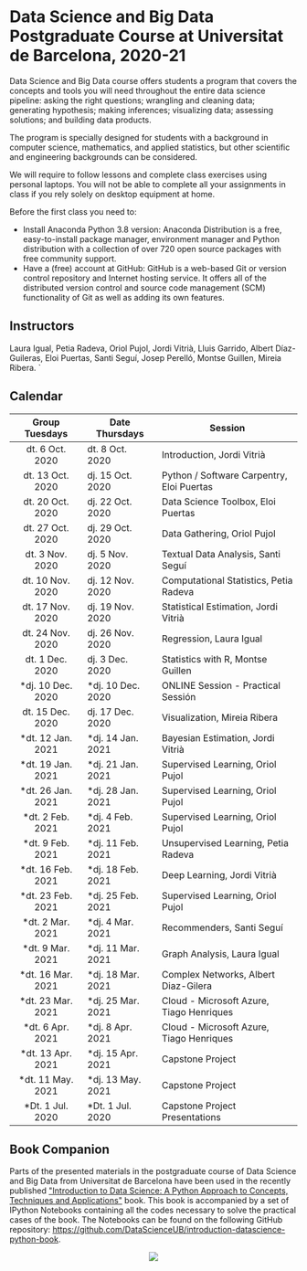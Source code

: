 # Data Science and Big Data Postgraduate Course at Universitat de Barcelona, 2020-21

Data Science and Big Data
course offers students a program that covers the concepts and tools you will need throughout the entire data science pipeline: asking the right questions; wrangling and cleaning data; generating hypothesis; making inferences; visualizing data; assessing solutions; and building data products.

The program is specially designed for students with a background in computer science, mathematics, and applied statistics, but other scientific and engineering backgrounds can be considered.

We will require to follow lessons and complete class exercises using personal laptops. You will not be able to complete all your assignments in class if you rely solely on desktop equipment at home.

Before the first class you need to:

+ Install Anaconda Python 3.8 version: Anaconda Distribution is a free, easy-to-install package manager, environment manager and Python distribution with a collection of over 720 open source packages with free community support.
+ Have a (free) account at GitHub: GitHub is a web-based Git or version control repository and Internet hosting service. It offers all of the distributed version control and source code management (SCM) functionality of Git as well as adding its own features.

## Instructors

Laura Igual, Petia Radeva, Oriol Pujol, Jordi Vitrià, Lluis Garrido, Albert Díaz-Guileras, Eloi Puertas, Santi Seguí, Josep Perelló, Montse Guillen, Mireia Ribera.
`
<!--
## Collaborations

<p align="center"> 
<img src="images/collab.png">
</p>
-->
## Calendar
<!--Google Calendar Link:
https://calendar.google.com/calendar/embed?src=q30tlenjjfgor26u47hs3ugf28%40group.calendar.google.com&ctz=Europe%2FMadrid-->

|  Group Tuesdays | Date Thursdays     | Session           | 
| :-------------: | ------------- |  ------ | 
| dt. 6 Oct. 2020   | dt. 8 Oct. 2020   |  Introduction, Jordi Vitrià |  
| dt. 13 Oct. 2020	| dj. 15 Oct. 2020	|  Python / Software Carpentry, Eloi Puertas | 
| dt. 20 Oct. 2020	| dj. 22 Oct. 2020	|  Data Science Toolbox, Eloi Puertas |
| dt. 27 Oct. 2020	| dj. 29 Oct. 2020	|  Data Gathering, Oriol Pujol| 
| dt. 3 Nov. 2020	  | dj. 5 Nov. 2020	  |  Textual Data Analysis, Santi Seguí |
| dt. 10 Nov. 2020	| dj. 12 Nov. 2020	|  Computational Statistics, Petia Radeva |
| dt. 17 Nov. 2020	| dj. 19 Nov. 2020	|  Statistical Estimation, Jordi Vitrià |
| dt. 24 Nov. 2020	| dj. 26 Nov. 2020	|  Regression, Laura Igual | 
| dt. 1 Dec. 2020	  | dj. 3 Dec. 2020	  |  Statistics with R, Montse Guillen | 
| *dj. 10 Dec. 2020	|  *dj. 10 Dec. 2020	|  ONLINE Session - Practical Sessión | 
| dt. 15 Dec. 2020	| dj. 17 Dec. 2020	|  Visualization, Mireia Ribera |
| *dt. 12 Jan. 2021	| *dj. 14 Jan. 2021	|  Bayesian Estimation, Jordi Vitrià |
| *dt. 19 Jan. 2021	| *dj. 21 Jan. 2021	|  Supervised Learning, Oriol Pujol |
| *dt. 26 Jan. 2021	| *dj. 28 Jan. 2021	|  Supervised Learning, Oriol Pujol |
| *dt. 2  Feb. 2021	| *dj. 4 Feb. 2021	  |  Supervised Learning, Oriol Pujol |
| *dt. 9  Feb. 2021	| *dj. 11 Feb. 2021	|  Unsupervised Learning, Petia Radeva | 
| *dt. 16  Feb. 2021	| *dj. 18 Feb. 2021	|  Deep Learning, Jordi Vitrià | 
| *dt. 23  Feb. 2021	| *dj. 25 Feb. 2021	|  Supervised Learning, Oriol Pujol |
| *dt. 2  Mar. 2021	| *dj. 4 Mar. 2021	  |  Recommenders, Santi Seguí  |
| *dt. 9  Mar. 2021	| *dj. 11 Mar. 2021	|  Graph Analysis, Laura Igual |
| *dt. 16  Mar. 2021	| *dj. 18 Mar. 2021	|  Complex Networks, Albert Diaz-Gilera |
| *dt. 23  Mar. 2021	| *dj. 25 Mar. 2021	|  Cloud - Microsoft Azure, Tiago Henriques  |
| *dt. 6  Apr. 2021	| *dj. 8 Apr. 2021	  |  Cloud - Microsoft Azure, Tiago Henriques  |
| *dt. 13  Apr. 2021	| *dj. 15 Apr. 2021	| Capstone Project|
| *dt. 11  May. 2021	| *dj. 13 May. 2021	| Capstone Project|
| *Dt. 1  Jul. 2020	| *Dt. 1  Jul. 2020 | Capstone Project Presentations |





<!--| dt. 26 Mar. 2020	| Algorithmic Discrimination, Carlos Castillo |-->




## Book Companion

Parts of the presented materials in the postgraduate course of Data Science and Big Data from Universitat de Barcelona have been used in the recently published ["Introduction to Data Science: A Python Approach to Concepts, Techniques and Applications"](http://www.springer.com/gp/book/9783319500164) book. This book is accompanied by a set of IPython Notebooks containing all the codes necessary to solve the practical cases of the book. The Notebooks can be found on the following GitHub repository: https://github.com/DataScienceUB/introduction-datascience-python-book. 

<p align="center"> 
<img src="images/llibre.jpg">
</p>


<!--## Machine learning exercise (Kaggle InClass competition) link
https://www.kaggle.com/t/f2a72ca3ecd34b9d9c638062f230f30c-->
